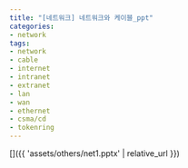 ```yaml
---
title: "[네트워크] 네트워크와 케이블_ppt"
categories:
- network
tags:
- network
- cable
- internet
- intranet
- extranet
- lan
- wan
- ethernet
- csma/cd
- tokenring
---
```


[]({{ 'assets/others/net1.pptx' | relative_url }})
